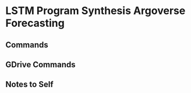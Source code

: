 # LSTM Program Synthesis Argoverse Forecasting

## Commands 



## GDrive Commands



## Notes to Self